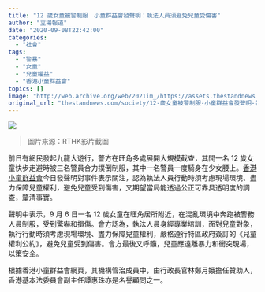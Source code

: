 ```yaml
---
title: "12 歲女童被警制服　小童群益會發聲明：執法人員須避免兒童受傷害"
author: "立場報道"
date: "2020-09-08T22:42:00"
categories:
  - "社會"
tags:
  - "警暴"
  - "女童"
  - "兒童權益"
  - "香港小童群益會"
topics: []
image: "http://web.archive.org/web/2021im_/https://assets.thestandnews.com/media/photos/20200908-2620copy_vVg2t_hjUlxiM.png"
original_url: "thestandnews.com/society/12-歲女童被警制服-小童群益會發聲明-執法人員須避免兒童受傷害"
---
```

![](http://web.archive.org/web/2021im_/https://assets.thestandnews.com/media/photos/20200908-2620copy_vVg2t_hjUlxiM.png)
> 圖片來源：RTHK影片截圖

前日有網民發起九龍大遊行，警方在旺角多處展開大規模截查，其間一名 12 歲女童快步走避時被三名警員合力撲倒制服，其中一名警員一度騎身在少女腰上。[香港小童群益會](http://web.archive.org/web/20211229132658/https://www.bgca.org.hk/newslist.aspx?id=97a7bac6-03f6-4603-82f6-42cb6e826534&i=487)今日發聲明對事件表示關注，認為執法人員行動時須考慮現場環境、盡力保障兒童權利，避免兒童受到傷害，又期望當局能透過公正可靠具透明度的調查，釐清事實。

聲明中表示，9 月 6 日一名 12 歲女童在旺角居所附近，在混亂環境中奔跑被警務人員制服，受到驚嚇和損傷。會方認為，執法人員身經專業培訓，面對兒童對象，執行行動時須考慮現場環境、盡力保障兒童權利，嚴格遵行特區政府簽訂的《兒童權利公約》，避免兒童受到傷害。會方最後又呼籲，兒童應遠離暴力和衝突現場，以策安全。

根據香港小童群益會網頁，其機構管治成員中，由行政長官林鄭月娥擔任贊助人，香港基本法委員會副主任譚惠珠亦是名譽顧問之一。